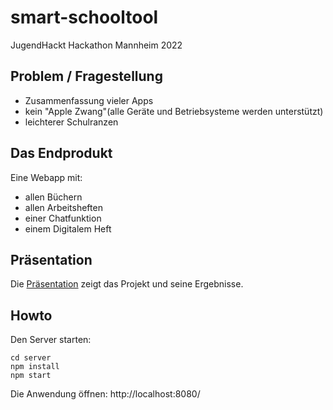 # smart-schooltool
JugendHackt Hackathon Mannheim 2022


## Problem / Fragestellung
- Zusammenfassung vieler Apps
- kein "Apple Zwang"(alle Geräte und Betriebsysteme werden unterstützt)
- leichterer Schulranzen

## Das Endprodukt
Eine Webapp mit:
- allen Büchern
- allen Arbeitsheften
- einer Chatfunktion
- einem Digitalem Heft


## Präsentation

Die [Präsentation](Präsentation.md) zeigt das Projekt und seine Ergebnisse.

## Howto

Den Server starten:

```
cd server
npm install
npm start
```

Die Anwendung öffnen:
http://localhost:8080/

